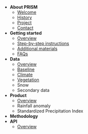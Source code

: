 * **About PRISM**
	* [Welcome](README.md)
	* [History](about/history.md)
	* [Project](about/project.md)
	* [Contact](about/contact.md)
* **Getting started**
	* [Overview](/help/help.md)
	* [Step-by-step instructions](/help/step_by_step.md)
	* [Additional materials](/help/additional_materials.md)
	* [FAQs](/help/faq.md)
* **Data**
	* [Overview](/data/data.md)
	* [Baseline](/data/baseline.md)
	* [Climate](/data/climate.md)
	* [Vegetation](/data/vegetation.md)
	* Snow
	* Secondary data
* **Product**
	* [Overview](/product/product.md)
	* Rainfall anomaly
	* Standardized Precipitation Index
* **Methodology**
* **API**
	* [Overview](/api.md)